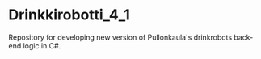 # Drinkkirobotti_4_1
Repository for developing new version of Pullonkaula's drinkrobots back-end logic in C#.
